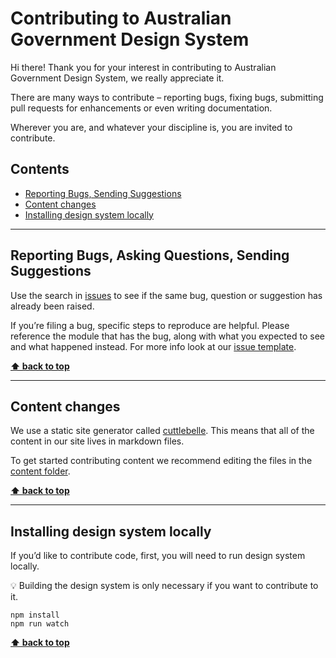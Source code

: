 Contributing to Australian Government Design System
======================

Hi there! Thank you for your interest in contributing to Australian Government Design System, we really appreciate it.

There are many ways to contribute – reporting bugs, fixing bugs, submitting pull requests for enhancements or even writing documentation.

Wherever you are, and whatever your discipline is, you are invited to contribute.


## Contents

* [Reporting Bugs, Sending Suggestions](#reporting-bugs-asking-questions-sending-suggestions)
* [Content changes](#content-changes)
* [Installing design system locally](#installing-design-system-locally)


-------------------------------------------------------------------------------------------------


## Reporting Bugs, Asking Questions, Sending Suggestions

Use the search in [issues](https://github.com/govau/design-system-site/issues) to see if the same bug, question or suggestion has already been raised.

If you’re filing a bug, specific steps to reproduce are helpful. Please reference the module that has the bug, along with what you expected to see and what
happened instead. For more info look at our [issue template](./ISSUE_TEMPLATE.md).

**[⬆ back to top](#contents)**


-------------------------------------------------------------------------------------------------


## Content changes

We use a static site generator called [cuttlebelle](https://cuttlebelle.com/). This means that all of the content in our site lives in markdown files.

To get started contributing content we recommend editing the files in the [content folder](https://github.com/govau/design-system-site/tree/master/content).


**[⬆ back to top](#contents)**


-------------------------------------------------------------------------------------------------


## Installing design system locally

If you’d like to contribute code, first, you will need to run design system locally.

💡 Building the design system is only necessary if you want to contribute to it.

```shell
npm install
npm run watch
```


**[⬆ back to top](#contents)**
